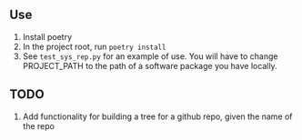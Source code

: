 ## Use

1. Install poetry
2. In the project root, run `poetry install`
3. See `test_sys_rep.py` for an example of use. You will have to change PROJECT_PATH to the path of a software package you have locally.

## TODO

1. Add functionality for building a tree for a github repo, given the name of the repo

